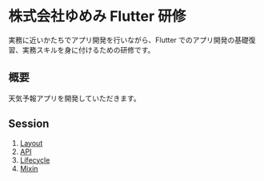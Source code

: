 # 株式会社ゆめみ Flutter 研修

実務に近いかたちでアプリ開発を行いながら、Flutter でのアプリ開発の基礎復習、実務スキルを身に付けるための研修です。

## 概要

天気予報アプリを開発していただきます。

## Session

1. [Layout](docs/sessions/layout.md)
2. [API](docs/sessions/api.md)
3. [Lifecycle](docs/sessions/lifecycle.md)
4. [Mixin](docs/sessions/mixin.md)
